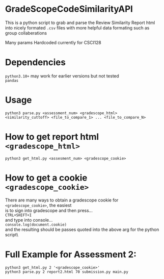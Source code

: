 # GradeScopeCodeSimilarityAPI
This is a python script to grab and parse the Review Similarity Report html into nicely formated `.csv` files 
with more helpful data formating such as group collaberations

Many params Hardcoded currently for CSCI128

# Dependencies
`python3.10+` may work for earlier versions but not tested\
`pandas`

# Usage
`python3 parse.py <assessment_num> <gradescope_html> <similarity_cuttoff> <file_to_compare_1> ... <file_to_compare_N>`

# How to get report html `<gradescope_html>`
`python3 get_html.py <assesment_num> <gradescope_cookie>`

# How to get a cookie `<gradescope_cookie>`
There are many ways to obtain a gradescope cookie for `<gradescope_cookie>`, the easiest\
is to sign into gradescope and then press...\
`CTRL+SHIFT+I`\
and type into console...\
`console.log(document.cookie)`\
and the resulting should be passes quoted into the above arg for the python script\

# Full Example for Assessment 2:
`python3 get_html.py 2 '<gradescope_cookie>'`\
`python3 parse.py 2 report2.html 70 submission.py main.py`
